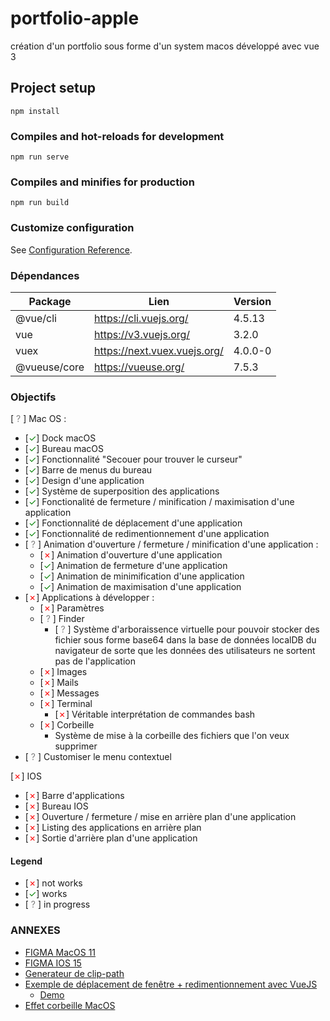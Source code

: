 # portfolio-apple
création d'un portfolio sous forme d'un system macos développé avec vue 3

## Project setup
```
npm install
```

### Compiles and hot-reloads for development
```
npm run serve
```

### Compiles and minifies for production
```
npm run build
```

### Customize configuration
See [Configuration Reference](https://cli.vuejs.org/config/).

### Dépendances

<table>
    <thead>
        <tr>
            <th>Package</th>
            <th>Lien</th>
            <th>Version</th>
        </tr>
    </thead>
    <tbody>
        <tr>
            <td>@vue/cli</td>
            <td>
                <a href="https://cli.vuejs.org/">
                    https://cli.vuejs.org/
                </a>
            </td>
            <td>4.5.13</td>
        </tr>
        <tr>
            <td>vue</td>
            <td>
                <a href="https://v3.vuejs.org/">
                    https://v3.vuejs.org/
                </a>
            </td>
            <td>3.2.0</td>
        </tr>
        <tr>
            <td>vuex</td>
            <td>
                <a href="https://next.vuex.vuejs.org/">
                    https://next.vuex.vuejs.org/
                </a>
            </td>
            <td>4.0.0-0</td>
        </tr>
        <tr>
            <td>@vueuse/core</td>
            <td>
                <a href="https://vueuse.org/">
                    https://vueuse.org/
                </a>
            </td>
            <td>7.5.3</td>
        </tr>
    </tbody>
</table>

### Objectifs

[<span style="color: gray"> ? </span>] Mac OS :
 - [<span style="color: green">&check;</span>] Dock macOS
 - [<span style="color: green">&check;</span>] Bureau macOS
 - [<span style="color: green">&check;</span>] Fonctionnalité "Secouer pour trouver le curseur"
 - [<span style="color: green">&check;</span>] Barre de menus du bureau
 - [<span style="color: green">&check;</span>] Design d'une application
 - [<span style="color: green">&check;</span>] Système de superposition des applications
 - [<span style="color: green">&check;</span>] Fonctionalité de fermeture / minification / maximisation d'une application
 - [<span style="color: green">&check;</span>] Fonctionnalité de déplacement d'une application
 - [<span style="color: green">&check;</span>] Fonctionnalité de redimentionnement d'une application
 - [<span style="color: gray"> ? </span>] Animation d'ouverture / fermeture / minification d'une application :
   - [<span style="color: red">&cross;</span>] Animation d'ouverture d'une application
   - [<span style="color: green">&check;</span>] Animation de fermeture d'une application
   - [<span style="color: green">&check;</span>] Animation de minimification d'une application
   - [<span style="color: green">&check;</span>] Animation de maximisation d'une application
 - [<span style="color: red">&cross;</span>] Applications à développer :
   - [<span style="color: red">&cross;</span>] Paramètres
   - [<span style="color: gray"> ? </span>] Finder
     - [<span style="color: gray"> ? </span>] Système d'arboraissence virtuelle pour pouvoir stocker des fichier sous forme base64 dans la base de données localDB du navigateur de sorte que les données des utilisateurs ne sortent pas de l'application
   - [<span style="color: red">&cross;</span>] Images
   - [<span style="color: red">&cross;</span>] Mails
   - [<span style="color: red">&cross;</span>] Messages
   - [<span style="color: red">&cross;</span>] Terminal
     - [<span style="color: red">&cross;</span>] Véritable interprétation de commandes bash
   - [<span style="color: red">&cross;</span>] Corbeille
     - Système de mise à la corbeille des fichiers que l'on veux supprimer
 - [<span style="color: gray"> ? </span>] Customiser le menu contextuel

[<span style="color: red">&cross;</span>] IOS
 - [<span style="color: red">&cross;</span>] Barre d'applications
 - [<span style="color: red">&cross;</span>] Bureau IOS
 - [<span style="color: red">&cross;</span>] Ouverture / fermeture / mise en arrière plan d'une application
 - [<span style="color: red">&cross;</span>] Listing des applications en arrière plan
 - [<span style="color: red">&cross;</span>] Sortie d'arrière plan d'une application

#### **Legend**
- [<span style="color: red">&cross;</span>] not works 
- [<span style="color: green">&check;</span>] works 
- [<span style="color: gray"> ? </span>] in progress

### ANNEXES
- [FIGMA MacOS 11](https://www.figma.com/community/file/949158727443209284?preview=fullscreen)
- [FIGMA IOS 15](https://www.figma.com/community/file/984106517828363349?preview=fullscreen)
- [Generateur de clip-path](https://www.cssportal.com/css-clip-path-generator/)
- [Exemple de déplacement de fenêtre + redimentionnement avec VueJS](https://www.cssscript.com/material-macos-window-vtwindow/)
  - [Demo](https://www.cssscript.com/demo/material-macos-window-vtwindow/)
- [Effet corbeille MacOS](https://robertnyman.com/css3/css-transitions/css-transitions-mac-os-x-stacks.html)